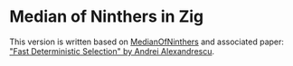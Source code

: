 # Median of Ninthers in Zig

This version is written based on [MedianOfNinthers](https://github.com/andralex/MedianOfNinthers)
and associated paper: ["Fast Deterministic Selection" by Andrei Alexandrescu](https://erdani.org/research/sea2017.pdf).
